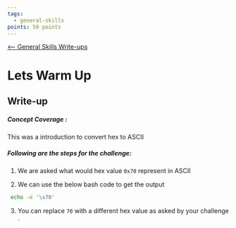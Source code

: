 ```yaml
---
tags:
  - general-skills
points: 50 points
---
```


[<-- General Skills Write-ups](../writeup-list.md)

# Lets Warm Up
## Write-up

##### Concept Coverage :
This was a introduction to convert hex to ASCII

##### Following are the steps for the challenge: 
1. We are asked what would hex value `0x70` represent in ASCII
   
2. We can use the below bash code to get the output
   
```bash
 echo -e '\x70'
```

 3. You can replace `70` with a different hex value as asked by your challenge .